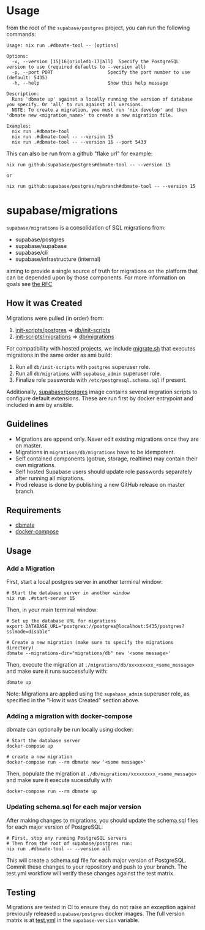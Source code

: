 # Usage

from the root of the `supabase/postgres` project, you can run the following commands:


```shell
Usage: nix run .#dbmate-tool -- [options]

Options:
  -v, --version [15|16|orioledb-17|all]  Specify the PostgreSQL version to use (required defaults to --version all)
  -p, --port PORT                    Specify the port number to use (default: 5435)
  -h, --help                         Show this help message

Description:
  Runs 'dbmate up' against a locally running the version of database you specify. Or 'all' to run against all versions.
  NOTE: To create a migration, you must run 'nix develop' and then 'dbmate new <migration_name>' to create a new migration file.

Examples:
  nix run .#dbmate-tool
  nix run .#dbmate-tool -- --version 15
  nix run .#dbmate-tool -- --version 16 --port 5433

```

This can also be run from a github "flake url" for example:

```shell
nix run github:supabase/postgres#dbmate-tool -- --version 15

or

nix run github:supabase/postgres/mybranch#dbmate-tool -- --version 15
```
# supabase/migrations

`supabase/migrations` is a consolidation of SQL migrations from:

- supabase/postgres
- supabase/supabase
- supabase/cli
- supabase/infrastructure (internal)

aiming to provide a single source of truth for migrations on the platform that can be depended upon by those components. For more information on goals see [the RFC](https://www.notion.so/supabase/Centralize-SQL-Migrations-cd3847ae027d4f2bba9defb2cc82f69a)



## How it was Created

Migrations were pulled (in order) from:

1. [init-scripts/postgres](https://github.com/supabase/infrastructure/tree/develop/init-scripts/postgres) => [db/init-scripts](db/init-scripts)
2. [init-scripts/migrations](https://github.com/supabase/infrastructure/tree/develop/init-scripts/migrations) => [db/migrations](db/migrations)

For compatibility with hosted projects, we include [migrate.sh](migrate.sh) that executes migrations in the same order as ami build:

1. Run all `db/init-scripts` with `postgres` superuser role.
2. Run all `db/migrations` with `supabase_admin` superuser role.
3. Finalize role passwords with `/etc/postgresql.schema.sql` if present.

Additionally, [supabase/postgres](https://github.com/supabase/postgres/blob/develop/ansible/playbook-docker.yml#L9) image contains several migration scripts to configure default extensions. These are run first by docker entrypoint and included in ami by ansible.



## Guidelines

- Migrations are append only. Never edit existing migrations once they are on master.
- Migrations in `migrations/db/migrations` have to be idempotent.
- Self contained components (gotrue, storage, realtime) may contain their own migrations.
- Self hosted Supabase users should update role passwords separately after running all migrations.
- Prod release is done by publishing a new GitHub release on master branch.

## Requirements

- [dbmate](https://github.com/amacneil/dbmate)
- [docker-compose](https://docs.docker.com/compose/)

## Usage

### Add a Migration

First, start a local postgres server in another terminal window:

```shell
# Start the database server in another window
nix run .#start-server 15
```

Then, in your main terminal window:

```shell
# Set up the database URL for migrations
export DATABASE_URL="postgres://postgres@localhost:5435/postgres?sslmode=disable"

# Create a new migration (make sure to specify the migrations directory)
dbmate --migrations-dir="migrations/db" new '<some message>'
```

Then, execute the migration at `./migrations/db/xxxxxxxxx_<some_message>` and make sure it runs successfully with:

```shell
dbmate up
```

Note: Migrations are applied using the `supabase_admin` superuser role, as specified in the "How it was Created" section above.

### Adding a migration with docker-compose

dbmate can optionally be run locally using docker:

```shell
# Start the database server
docker-compose up

# create a new migration
docker-compose run --rm dbmate new '<some message>'
```

Then, populate the migration at `./db/migrations/xxxxxxxxx_<some_message>` and make sure it execute sucessfully with

```shell
docker-compose run --rm dbmate up
```

### Updating schema.sql for each major version

After making changes to migrations, you should update the schema.sql files for each major version of PostgreSQL:

```shell
# First, stop any running PostgreSQL servers
# Then from the root of supabase/postgres run:
nix run .#dbmate-tool -- --version all
```

This will create a schema.sql file for each major version of PostgreSQL. Commit these changes to your repository and push to your branch. The test.yml workflow will verify these changes against the test matrix.

## Testing

Migrations are tested in CI to ensure they do not raise an exception against previously released `supabase/postgres` docker images. The full version matrix is at [test.yml](./.github/workflows/test.yml) in the `supabase-version` variable.
